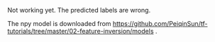 Not working yet. The predicted labels are wrong.

The npy model is downloaded from https://github.com/PeiqinSun/tf-tutorials/tree/master/02-feature-inversion/models .
